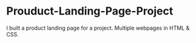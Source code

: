 # Prouduct-Landing-Page-Project
I built a product landing page for a project. Multiple webpages in HTML & CSS.
